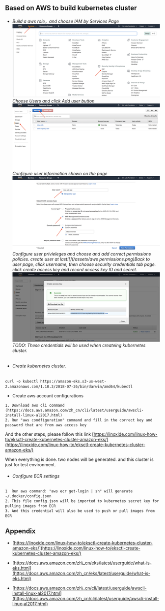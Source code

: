 ## 

## Based on AWS to build kubernetes cluster

* ###### Build a aws role，and choose IAM by Services Page![](/assets/aws_IAM.png)Choose Users and click Add user button![](/assets/setup_user_1.png)Configure user information shown on the page![](/assets/setup_user_2.png)Configure user privieleges and choose and add correct permissions policies. create user at last![](/assets/aws permissions.png)Back to user page, click username, then choose security credentials tab page. click create access key and record access key ID and secret.![](/assets/aws-role-credential.png)TODO: These credentials will be used when createing kubernetes cluster.
* ###### Create kubernetes cluster.

`curl -o kubectl https://amazon-eks.s3-us-west-2.amazonaws.com/1.10.3/2018-07-26/bin/darwin/amd64/kubectl`

* Create aws account configurations

```
1. Download aws cli command (https://docs.aws.amazon.com/zh_cn/cli/latest/userguide/awscli-install-linux-al2017.html)
2. Run "aws condfiguration" command and fill in the correct key and password that are from aws access key
```

And the other steps, please follow this link  [https://linoxide.com/linux-how-to/eksctl-create-kubernetes-cluster-amazon-eks/](https://linoxide.com/linux-how-to/eksctl-create-kubernetes-cluster-amazon-eks/)

When everything is done. two nodes will be generated. and this cluster is just for test environment.

* ###### Configure ECR settings

```
1  Run aws command: "aws ecr get-login | sh" will generate ~/.docker/config.json
2. This file config.json will be imported to kubernetes secret key for pulling images from ECR
3. And this credential will also be used to push or pull images from ECR
```

## Appendix

* [https://linoxide.com/linux-how-to/eksctl-create-kubernetes-cluster-amazon-eks/](https://linoxide.com/linux-how-to/eksctl-create-kubernetes-cluster-amazon-eks/)

* [https://docs.aws.amazon.com/zh\_cn/eks/latest/userguide/what-is-eks.html](https://docs.aws.amazon.com/zh_cn/eks/latest/userguide/what-is-eks.html)

* [https://docs.aws.amazon.com/zh\_cn/cli/latest/userguide/awscli-install-linux-al2017.html](https://docs.aws.amazon.com/zh_cn/cli/latest/userguide/awscli-install-linux-al2017.html)



